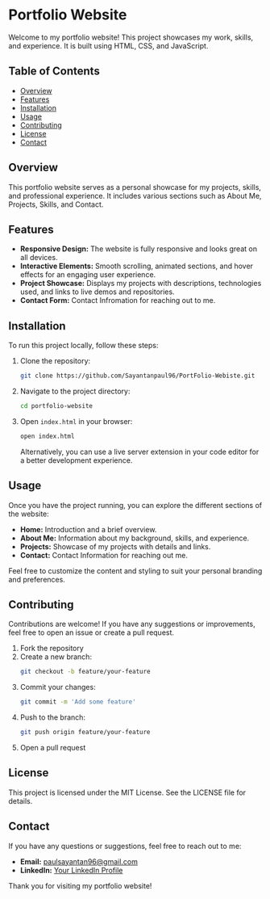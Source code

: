 # Portfolio Website

Welcome to my portfolio website! This project showcases my work, skills, and experience. It is built using HTML, CSS, and JavaScript.

## Table of Contents
- [Overview](#overview)
- [Features](#features)
- [Installation](#installation)
- [Usage](#usage)
- [Contributing](#contributing)
- [License](#license)
- [Contact](#contact)

## Overview
This portfolio website serves as a personal showcase for my projects, skills, and professional experience. It includes various sections such as About Me, Projects, Skills, and Contact.

## Features
- **Responsive Design:** The website is fully responsive and looks great on all devices.
- **Interactive Elements:** Smooth scrolling, animated sections, and hover effects for an engaging user experience.
- **Project Showcase:** Displays my projects with descriptions, technologies used, and links to live demos and repositories.
- **Contact Form:** Contact Infromation for reaching out to me.

## Installation
To run this project locally, follow these steps:

1. Clone the repository:
    ```bash
    git clone https://github.com/Sayantanpaul96/PortFolio-Webiste.git
    ```
2. Navigate to the project directory:
    ```bash
    cd portfolio-website
    ```
3. Open `index.html` in your browser:
    ```bash
    open index.html
    ```
    Alternatively, you can use a live server extension in your code editor for a better development experience.

## Usage
Once you have the project running, you can explore the different sections of the website:

- **Home:** Introduction and a brief overview.
- **About Me:** Information about my background, skills, and experience.
- **Projects:** Showcase of my projects with details and links.
- **Contact:** Contact Information for reaching out me.

Feel free to customize the content and styling to suit your personal branding and preferences.

## Contributing
Contributions are welcome! If you have any suggestions or improvements, feel free to open an issue or create a pull request.

1. Fork the repository
2. Create a new branch:
    ```bash
    git checkout -b feature/your-feature
    ```
3. Commit your changes:
    ```bash
    git commit -m 'Add some feature'
    ```
4. Push to the branch:
    ```bash
    git push origin feature/your-feature
    ```
5. Open a pull request

## License
This project is licensed under the MIT License. See the LICENSE file for details.

## Contact
If you have any questions or suggestions, feel free to reach out to me:

- **Email:** paulsayantan96@gmail.com
- **LinkedIn:** [Your LinkedIn Profile](https://www.linkedin.com/in/sayantan-paul-831558122/)

Thank you for visiting my portfolio website!
